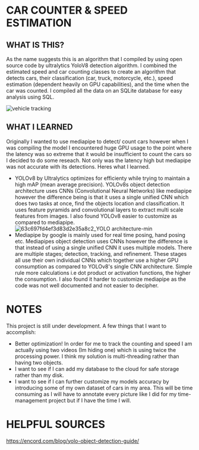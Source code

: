 # CAR COUNTER & SPEED ESTIMATION
## WHAT IS THIS?
As the name suggests this is an algorithm that I compiled by using open source code by ultralytics YoloV8 detection algorithm. I combined the estimated speed and car counting classes to create an algorithm that detects cars, their classification (car, truck, motorcycle, etc.), speed estimation (dependent heavily on GPU capabilities), and the time when the car was counted. I compiled all the data on an SQLite database for easy analysis using SQL.


![vehicle tracking](https://github.com/user-attachments/assets/78a4dc35-7b2e-412c-869e-cc781091f692)



## WHAT I LEARNED
Originally I wanted to use mediapipe to detect/ count cars however when I was compiling the model I encountered huge GPU usage to the point where the latency was so extreme that it would be insufficient to count the cars so I decided to do some reseach. Not only was the latency high but mediapipe was not accurate with its detections. Heres what I learned.
- YOLOv8 by Ultralytics optimizes for efficienty while trying to maintain a high mAP (mean average precision). YOLOv8s object detection architecture uses CNNs (Convolutional Neural Networks) like mediapipe however the difference being is that it uses a single unified CNN which does two tasks at once, find the objects location and classification. It uses feature pyramids and convolutional layers to extract multi scale features from images. I also found YOLOv8 easier to customize as compared to mediapipe. ![63c697fd4ef3d83d2e35a8c2_YOLO architecture-min](https://github.com/user-attachments/assets/db048a27-dc10-4453-9a72-c040da6f1b5a)
- Mediapipe by google is mainly used for real time posing, hand posing etc. Mediapipes object detection uses CNNs however the difference is that instead of using a single unified CNN it uses multiple models. There are multiple stages; detection, tracking, and refinement. These stages all use their own individual CNNs which together use a higher GPU consumption as compared to YOLOv8's single CNN architecture. Simple rule more calculations i.e dot product or activation functions, the higher the consumption. I also found it harder to customize mediapipe as the code was not well documented and not easier to decipher. 



# NOTES
This project is still under development. A few things that I want to accomplish:
- Better optimization! In order for me to track the counting and speed I am actually using two videos (Im hiding one) which is using twice the processing power. I think my solution is multi-threading rather than having two objects.
- I want to see if I can add my database to the cloud for safe storage rather than my disk.
- I want to see if I can further customize my models accuracy by introducing some of my own dataset of cars in my area. This will be time consuming as I will have to annotate every picture like I did for my time-management project but if I have the time I will.

# HELPFUL SOURCES
https://encord.com/blog/yolo-object-detection-guide/
